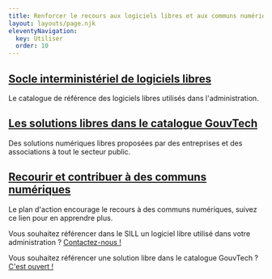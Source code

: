 ```yaml
---
title: Renforcer le recours aux logiciels libres et aux communs numériques
layout: layouts/page.njk
eleventyNavigation:
  key: Utiliser
  order: 10
---
```


<div class="fr-grid-row fr-grid-row--gutters">
  <div class="fr-col-12 fr-col-md-4">
    <div class="fr-card fr-enlarge-link">
      <div class="fr-card__body">
	<h2 class="fr-card__title">
	  <a href="https://sill.etalab.gouv.fr" class="fr-card__link">Socle interministériel de logiciels libres</a>
	</h2>
	<p class="fr-card__desc">
	  Le catalogue de référence des logiciels libres utilisés dans l'administration.
	</p>
      </div>
    </div>
  </div>

  <div class="fr-col-12 fr-col-md-4">
    <div class="fr-card fr-enlarge-link">
      <div class="fr-card__body">
	<h2 class="fr-card__title">
	  <a href="https://catalogue.numerique.gouv.fr/catalogue?distribution=Logiciel%20libre" class="fr-card__link">Les solutions libres dans le catalogue GouvTech</a>
	</h2>
	<p class="fr-card__desc">
	  Des solutions numériques libres proposées par des entreprises et des associations à tout le secteur public.
	</p>
      </div>
    </div>
  </div>

  <div class="fr-col-12 fr-col-md-4">
    <div class="fr-card fr-enlarge-link">
      <div class="fr-card__body">
	<h2 class="fr-card__title">
	  <a href="/communs/" class="fr-card__link">Recourir et contribuer à des communs numériques</a>
	</h2>
	<p class="fr-card__desc">
	  Le plan d'action encourage le recours à des communs numériques, suivez ce lien pour en apprendre plus.
	</p>
      </div>
    </div>
  </div>

</div>

<div class="fr-highlight">
  <p>Vous souhaitez référencer dans le SILL un logiciel libre utilisé dans votre administration ? <a href="mailto:logiciels-libres@data.gouv.fr">Contactez-nous !</a></p>
  <p>Vous souhaitez référencer une solution libre dans le catalogue GouvTech ? <a href="https://catalogue.numerique.gouv.fr">C'est ouvert !</a></p>
</div>

